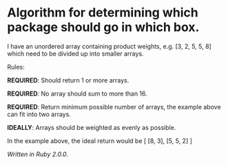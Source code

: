 Algorithm for determining which package should go in which box.
===

I have an unordered array containing product weights, e.g. [3, 2, 5, 5, 8] which need to be divided up into smaller arrays.

Rules:

**REQUIRED**: Should return 1 or more arrays.

**REQUIRED**: No array should sum to more than 16.

**REQUIRED**: Return minimum possible number of arrays, the example above can fit into two arrays.

**IDEALLY**: Arrays should be weighted as evenly as possible.

In the example above, the ideal return would be [ [8, 3], [5, 5, 2] ]

*Written in Ruby 2.0.0.*
